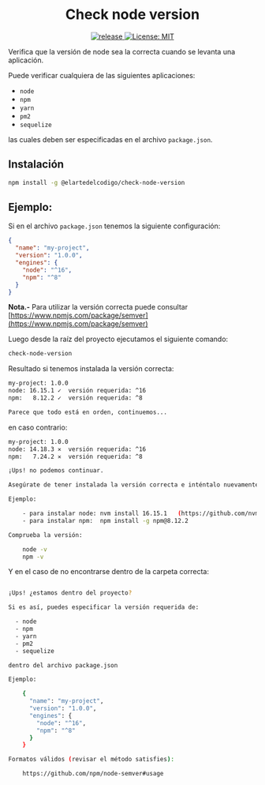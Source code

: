 <h1 align="center">Check node version</h1>

<p align="center">
  <a href="https://github.com/ElArteDelCodigo/check-node-version/releases">
    <img src="https://img.shields.io/github/v/release/ElArteDelCodigo/check-node-version" alt="release">
  </a>
  <a href="https://github.com/ElArteDelCodigo/check-node-version/blob/main/LICENSE">
    <img src="https://img.shields.io/github/license/ElArteDelCodigo/check-node-version" alt="License: MIT" />
  </a>
</p>

Verifica que la versión de node sea la correcta cuando se levanta una aplicación.

Puede verificar cualquiera de las siguientes aplicaciones:

- `node`
- `npm`
- `yarn`
- `pm2`
- `sequelize`

las cuales deben ser especificadas en el archivo `package.json`.

## Instalación

```bash
npm install -g @elartedelcodigo/check-node-version
```

## Ejemplo:

Si en el archivo `package.json` tenemos la siguiente configuración:

```json
{
  "name": "my-project",
  "version": "1.0.0",
  "engines": {
    "node": "^16",
    "npm": "^8"
  }
}
```

**Nota.-** Para utilizar la versión correcta puede consultar [https://www.npmjs.com/package/semver](https://www.npmjs.com/package/semver)

Luego desde la raíz del proyecto ejecutamos el siguiente comando:

```bash
check-node-version
```

Resultado si tenemos instalada la versión correcta:

```bash
my-project: 1.0.0
node: 16.15.1 ✓  versión requerida: ^16
npm:   8.12.2 ✓  versión requerida: ^8

Parece que todo está en orden, continuemos...

```

en caso contrario:

```bash
my-project: 1.0.0
node: 14.18.3 ✕  versión requerida: ^16
npm:   7.24.2 ✕  versión requerida: ^8

¡Ups! no podemos continuar.

Asegúrate de tener instalada la versión correcta e inténtalo nuevamente.

Ejemplo:

    - para instalar node: nvm install 16.15.1   (https://github.com/nvm-sh/nvm)
    - para instalar npm:  npm install -g npm@8.12.2

Comprueba la versión:

    node -v
    npm -v

```

Y en el caso de no encontrarse dentro de la carpeta correcta:

```bash

¡Ups! ¿estamos dentro del proyecto?

Si es así, puedes especificar la versión requerida de:

  - node
  - npm
  - yarn
  - pm2
  - sequelize

dentro del archivo package.json

Ejemplo:

    {
      "name": "my-project",
      "version": "1.0.0",
      "engines": {
        "node": "^16",
        "npm": "^8"
      }
    }

Formatos válidos (revisar el método satisfies):

    https://github.com/npm/node-semver#usage

```
